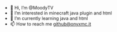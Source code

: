 - 👋 Hi, I’m @MoodyTV
- 👀 I’m interested in minecraft java plugin and html
- 🌱 I’m currently learning java and html
- 📫 How to reach me github@onyxmc.it
